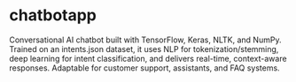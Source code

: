 # chatbotapp
Conversational AI chatbot built with TensorFlow, Keras, NLTK, and NumPy. Trained on an intents.json dataset, it uses NLP for tokenization/stemming, deep learning for intent classification, and delivers real-time, context-aware responses. Adaptable for customer support, assistants, and FAQ systems.
